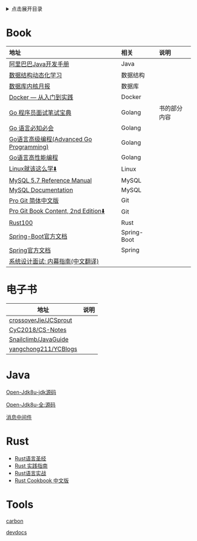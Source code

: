 <details>
<summary>点击展开目录</summary>
<!-- TOC -->

- [Book](#book)
- [电子书](#电子书)
- [Java](#java)
- [Rust](#rust)
- [Tools](#tools)

<!-- /TOC -->
</details>

# Book

| 地址                                                                                                                    | 相关        | 说明         |
| :---------------------------------------------------------------------------------------------------------------------- | :---------- | :----------- |
| [阿里巴巴Java开发手册](https://github.com/alibaba/p3c)                                                                  | Java        |              |
| [数据结构动态化学习](https://www.cs.usfca.edu/~galles/visualization/Algorithms.html)                                    | 数据结构    |              |
| [数据库内核月报](http://mysql.taobao.org/monthly/)                                                                      | 数据库      |              |
| [Docker — 从入门到实践](https://yeasy.gitbooks.io/docker_practice/)                                                     | Docker      |              |
| [Go 程序员面试笔试宝典](https://golang.design/go-questions/)                                                            | Golang      | 书的部分内容 |
| [Go 语言必知必会](https://golang.dbwu.tech/)                                                                            | Golang      |              |
| [Go语言高级编程(Advanced Go Programming)](https://chai2010.cn/advanced-go-programming-book/index.html)                  | Golang      |              |
| [Go语言高性能编程](https://github.com/geektutu/high-performance-go)                                                     | Golang      |              |
| [Linux就该这么学](https://www.linuxprobe.com/book)[:arrow_down:](https://www.linuxprobe.com/docs/LinuxProbe.pdf)        | Linux       |              |
| [MySQL 5.7 Reference Manual](https://dev.mysql.com/doc/refman/5.7/en/)                                                  | MySQL       |              |
| [MySQL Documentation](https://dev.mysql.com/doc/)                                                                       | MySQL       |              |
| [Pro Git 简体中文版](http://iissnan.com/progit/)                                                                        | Git         |              |
| [Pro Git Book Content, 2nd Edition](https://github.com/progit/progit2-zh)[:arrow_down:](https://git-scm.com/book/zh/v2) | Git         |              |
| [Rust100](https://rust-exercises.com/)                                                                                  | Rust        |              |
| [Spring-Boot官方文档](https://docs.spring.io/spring-boot/docs/)                                                         | Spring-Boot |              |
| [Spring官方文档](https://docs.spring.io/spring/docs/)                                                                   | Spring      |              |
| [系统设计面试: 内幕指南(中文翻译)](https://learning-guide.gitbook.io/system-design-interview)                         |             |              |

# 电子书

| 地址                                                              | 说明 |
| ----------------------------------------------------------------- | ---- |
| [crossoverJie/JCSprout](https://github.com/crossoverJie/JCSprout) |      |
| [CyC2018/CS-Notes](https://github.com/CyC2018/CS-Notes)           |      |
| [Snailclimb/JavaGuide](https://github.com/Snailclimb/JavaGuide)   |      |
| [yangchong211/YCBlogs](https://github.com/yangchong211/YCBlogs)   |      |


# Java

[Open-Jdk8u-jdk源码](https://github.com/lambdalab-mirror/jdk8u-jdk)

[Open-Jdk8u-全:源码](http://hg.openjdk.java.net/jdk8u)

[消息中间件](https://blog.csdn.net/u013256816/article/details/54743481)

# Rust

* [Rust语言圣经](https://course.rs/about-book.html)
* [Rust 实践指南](https://rust-guide.irust.net/en-us/index.html)
* [Rust语言实战](https://practice-zh.course.rs/why-exercise.html)
* [Rust Cookbook 中文版](https://rustwiki.org/zh-CN/rust-cookbook/intro.html)

# Tools

[carbon](https://github.com/dawnlabs/carbon)

[devdocs](https://devdocs.io/)
